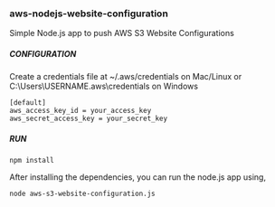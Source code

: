 ### aws-nodejs-website-configuration
Simple Node.js app to push AWS S3 Website Configurations

##### CONFIGURATION
Create a credentials file at ~/.aws/credentials on Mac/Linux or C:\Users\USERNAME\.aws\credentials on Windows

```
[default]
aws_access_key_id = your_access_key
aws_secret_access_key = your_secret_key
```

##### RUN

```
npm install
```

After installing the dependencies, you can run the node.js app using,
```
node aws-s3-website-configuration.js
